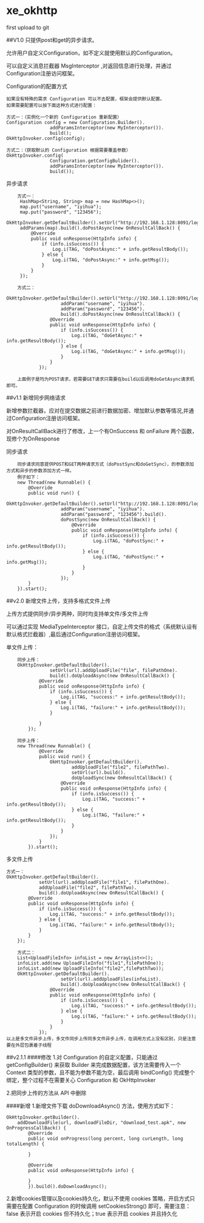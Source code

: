 # xe_okhttp
first upload to git

##V1.0
只提供post和get的异步请求。

允许用户自定义Configuration，如不定义就使用默认的Configuration。

可以自定义消息拦截器 MsgInterceptor ,对返回信息进行处理，并通过Configuration注册访问框架。

Configuration的配置方式
    
    如果没有特殊的需求 Configuration 可以不去配置，框架会提供默认配置。
    如果需要配置可以按下面这种方式进行配置：
    
    方式一：（实例化一个新的 Configuration 重新配置）
    Configuration config = new Configuration.Builder().
                    addParamsInterceptor(new MyInterceptor()).
                    build();
    OkHttpInvoker.config(config);
    
    方式二：（获取默认的 Configuration 根据需要覆盖参数）
    OkHttpInvoker.config(
                    Configuration.getConfigBulider().
                    addParamsInterceptor(new MyInterceptor()).
                    build());
    
异步请求

        方式一：
         HashMap<String, String> map = new HashMap<>();
         map.put("username", "iyihua");
         map.put("password", "123456");
         OkHttpInvoker.getDefaultBuilder().setUrl("http://192.168.1.128:8091/login").
         addParams(map).build().doPostAsync(new OnResultCallBack() {
             @Override
             public void onResponse(HttpInfo info) {
                 if (info.isSuccess()) {
                     Log.i(TAG, "doPostAsync:" + info.getResultBody());
                 } else {
                     Log.i(TAG, "doPostAsync:" + info.getMsg());
                 }
             }
         });
        
        方式二：
        OkHttpInvoker.getDefaultBuilder().setUrl("http://192.168.1.128:8091/login").
                        addParam("username", "iyihua").
                        addParam("password", "123456").
                        build().doPostAsync(new OnResultCallBack() {
                    @Override
                    public void onResponse(HttpInfo info) {
                        if (info.isSuccess()) {
                            Log.i(TAG, "doGetAsync:" + info.getResultBody());
                        } else {
                            Log.i(TAG, "doGetAsync:" + info.getMsg());
                        }
                    }
                });
                
        上面例子是均为POST请求，若需要GET请求只需要在build以后调用doGetAsync请求机即可。
        
##v1.1 
新增同步网络请求

新增参数拦截器，应对在提交数据之前进行数据加密、增加默认参数等情况,并通过Configuration注册访问框架。

对OnResultCallBack进行了修改，上一个有OnSuccess 和 onFailure 两个函数，现修个为OnResponse

同步请求

        同步请求同意提供POST和GET两种请求方式（doPostSync和doGetSync），的参数添加方式和异步的参数添加方式一样。
        例子如下：
        new Thread(new Runnable() {
            @Override
            public void run() {
                OkHttpInvoker.getDefaultBuilder().setUrl("http://192.168.1.128:8091/login").
                        addParam("username", "iyihua").
                        addParam("password", "123456").build().
                        doPostSync(new OnResultCallBack() {
                            @Override
                            public void onResponse(HttpInfo info) {
                                if (info.isSuccess()) {
                                    Log.i(TAG, "doPostSync:" + info.getResultBody());
                                } else {
                                    Log.i(TAG, "doPostSync:" + info.getMsg());
                                }
                            }
                        });
            }
        }).start();

##v2.0
新增文件上传，支持多格式文件上传

上传方式提供同步/异步两种，同时均支持单文件/多文件上传

可以通过实现 MediaTypeInterceptor 接口，自定上传文件的格式（系统默认设有默认格式拦截器）,最后通过Configuration注册访问框架。

单文件上传：

        同步上传：
        OkHttpInvoker.getDefaultBuilder().
                    setUrl(url).addUploadFile("file", filePathOne).
                    build().doUploadAsync(new OnResultCallBack() {
                @Override
                public void onResponse(HttpInfo info) {
                    if (info.isSuccess()) {
                        Log.i(TAG, "success:" + info.getResultBody());
                    } else {
                        Log.i(TAG, "failure:" + info.getResultBody());
                    }
    
                }
            });
            
        同步上传：
        new Thread(new Runnable() {
                @Override
                public void run() {
                    OkHttpInvoker.getDefaultBuilder().
                            addUploadFile("file2", filePathTwo).
                            setUrl(url).build().
                            doUploadSync(new OnResultCallBack() {
                        @Override
                        public void onResponse(HttpInfo info) {
                            if (info.isSuccess()) {
                                Log.i(TAG, "success:" + info.getResultBody());
                            } else {
                                Log.i(TAG, "failure:" + info.getResultBody());
                            }
                        }
                    });
                }
            }).start();
    
多文件上传
    
    方式一：
    OkHttpInvoker.getDefaultBuilder().
                setUrl(url).addUploadFile("file1", filePathOne).
                addUploadFile("file2", filePathTwo).
                build().doUploadAsync(new OnResultCallBack() {
            @Override
            public void onResponse(HttpInfo info) {
                if (info.isSuccess()) {
                    Log.i(TAG, "success:" + info.getResultBody());
                } else {
                    Log.i(TAG, "failure:" + info.getResultBody());
                }
            }
        });
        
        方式二：
        List<UploadFileInfo> infoList = new ArrayList<>();
        infoList.add(new UploadFileInfo("file1",filePathOne));
        infoList.add(new UploadFileInfo("file2",filePathTwo));
        OkHttpInvoker.getDefaultBuilder().
                        setUrl(url).addUploadFiles(infoList).
                        build().doUploadAsync(new OnResultCallBack() {
                    @Override
                    public void onResponse(HttpInfo info) {
                        if (info.isSuccess()) {
                            Log.i(TAG, "success:" + info.getResultBody());
                        } else {
                            Log.i(TAG, "failure:" + info.getResultBody());
                        }
                    }
                });
    以上是多文件异步上传，多文件同步上传同多文件异步上传，在调用方式上没有区别，只是注意要在外层包裹着子线程

##v2.1.1
####修改
1.对 Configuration 的自定义配置，只能通过 getConfigBuilder() 来获取 Builder 来完成数据配置，该方法需要传入一个 Context 类型的参数，且不能为参数不能为空，最后调用 bindConfig() 完成整个绑定，整个过程不在需要关心 Configuration 和 OkHttpInvoker

2.把同步上传的方法从 API 中删除

####新增
1.新增文件下载 doDownloadAsync() 方法，使用方式如下：

    OkHttpInvoker.getBuilder().
        addDownloadFile(url, downloadFileDir, "download_test.apk", new OnProgressCallBack() {
            @Override
            public void onProgress(long percent, long curLength, long totalLength) {
                
            }
    
            @Override
            public void onResponse(HttpInfo info) {
                
            }
            }).build().doDownloadAsync();

2.新增cookies管理以及cookies持久化，默认不使用 cookies 策略，开启方式只需要在配置 Configuration 的时候调用 setCookiesStrong() 即可，需要注意：false 表示开启 cookies 但不持久化；true 表示开启 cookies 并且持久化